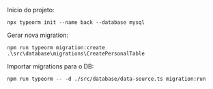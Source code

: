 Inicio do projeto:
```
npx typeorm init --name back --database mysql
```

Gerar nova migration:
```
npm run typeorm migration:create .\src\database\migrations\CreatePersonalTable
```

Importar migrations para o DB:
```
npm run typeorm -- -d ./src/database/data-source.ts migration:run
```